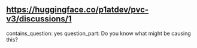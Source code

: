 ## https://huggingface.co/p1atdev/pvc-v3/discussions/1

contains_question: yes
question_part: Do you know what might be causing this?